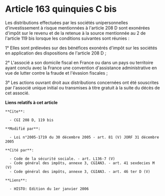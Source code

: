 # Article 163 quinquies C bis

Les distributions effectuées par les sociétés unipersonnelles d'investissement à risque mentionnées à l'article 208 D sont
exonérées d'impôt sur le revenu et de la retenue à la source mentionnée au 2 de l'article 119 bis lorsque les conditions
suivantes sont réunies :

1° Elles sont prélevées sur des bénéfices exonérés d'impôt sur les sociétés en application des dispositions de l'article 208
D ;

2° L'associé a son domicile fiscal en France ou dans un pays ou territoire ayant conclu avec la France une convention
d'assistance administrative en vue de lutter contre la fraude et l'évasion fiscales ;

3° Les actions ouvrant droit aux distributions concernées ont été souscrites par l'associé unique initial ou transmises à
titre gratuit à la suite du décès de cet associé.

**Liens relatifs à cet article**

	**Cite**:

	  - CGI 208 D, 119 bis

	**Modifié par**:

	  - Loi n°2005-1719 du 30 décembre 2005 - art. 81 (V) JORF 31 décembre 2005

	**Cité par**:

	  - Code de la sécurité sociale. - art. L136-7 (V)
	  - Code général des impôts, annexe 3, CGIAN3. - art. 41 sexdecies M (V)
	  - Code général des impôts, annexe 3, CGIAN3. - art. 46 ter D (V)

	**Liens**:

	  - HISTO: Edition du 1er janvier 2006
